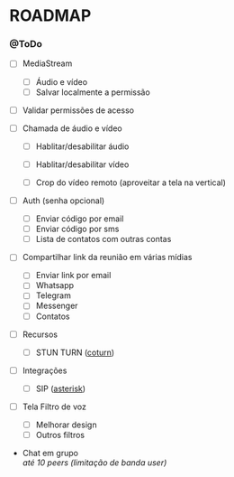 # ROADMAP

### @ToDo

- [ ] MediaStream
  - [ ] Áudio e vídeo
  - [ ] Salvar localmente a permissão
- [ ] Validar permissões de acesso

- [ ] Chamada de áudio e vídeo
  - [ ] Hablitar/desabilitar áudio
  - [ ] Hablitar/desabilitar vídeo
  - [ ] Crop do vídeo remoto (aproveitar a tela na vertical)


- [ ] Auth (senha opcional)
  - [ ] Enviar código por email
  - [ ] Enviar código por sms
  - [ ] Lista de contatos com outras contas

- [ ] Compartilhar link da reunião em várias mídias

  - [ ] Enviar link por email
  - [ ] Whatsapp
  - [ ] Telegram
  - [ ] Messenger
  - [ ] Contatos

- [ ] Recursos

  - [ ] STUN TURN ([coturn](https://github.com/coturn/coturn))

- [ ] Integrações

  - [ ] SIP ([asterisk](https://wiki.asterisk.org/wiki/display/AST/Configuring+Asterisk+for+WebRTC+Clients))

- [ ] Tela Filtro de voz
  - [ ] Melhorar design
  - [ ] Outros filtros

- Chat em grupo
  <br>_até 10 peers (limitação de banda user)_
